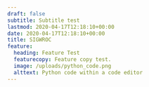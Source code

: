 ```yaml
---
draft: false
subtitle: Subtitle test
lastmod: 2020-04-17T12:18:10+00:00
date: 2020-04-17T12:18:10+00:00
title: SIGWROC
feature:
  heading: Feature Test
  featurecopy: Feature copy test.
  image: /uploads/python_code.png
  alttext: Python code within a code editor
---
```


